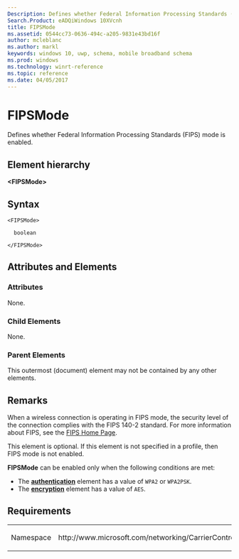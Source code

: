 ```yaml
---
Description: Defines whether Federal Information Processing Standards (FIPS) mode is enabled.
Search.Product: eADQiWindows 10XVcnh
title: FIPSMode
ms.assetid: 0544cc73-0636-494c-a205-9831e43bd16f
author: mcleblanc
ms.author: markl
keywords: windows 10, uwp, schema, mobile broadband schema
ms.prod: windows
ms.technology: winrt-reference
ms.topic: reference
ms.date: 04/05/2017
---
```


# FIPSMode


Defines whether Federal Information Processing Standards (FIPS) mode is enabled.

## Element hierarchy

**&lt;FIPSMode&gt;**

## Syntax

``` syntax
<FIPSMode>

  boolean

</FIPSMode>
```

## Attributes and Elements


### Attributes

None.

### Child Elements

None.

### Parent Elements

This outermost (document) element may not be contained by any other elements.

## Remarks

When a wireless connection is operating in FIPS mode, the security level of the connection complies with the FIPS 140-2 standard. For more information about FIPS, see the [FIPS Home Page](http://go.microsoft.com/fwlink/p/?linkid=86229).

This element is optional. If this element is not specified in a profile, then FIPS mode is not enabled.

**FIPSMode** can be enabled only when the following conditions are met:

-   The [**authentication**](https://msdn.microsoft.com/library/windows/apps/hh868402) element has a value of `WPA2` or `WPA2PSK`.
-   The [**encryption**](https://msdn.microsoft.com/library/windows/apps/hh868403) element has a value of `AES`.

## Requirements

<table>
<colgroup>
<col width="50%" />
<col width="50%" />
</colgroup>
<tbody>
<tr class="odd">
<td><p>Namespace</p></td>
<td><p>http://www.microsoft.com/networking/CarrierControl/WLAN/v2</p></td>
</tr>
</tbody>
</table>

 

 



